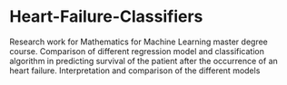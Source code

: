 # Heart-Failure-Classifiers
Research work for Mathematics for Machine Learning master degree course. Comparison of different regression model and classification algorithm in predicting survival of the patient after the occurrence of an heart failure. Interpretation and comparison of the different models

